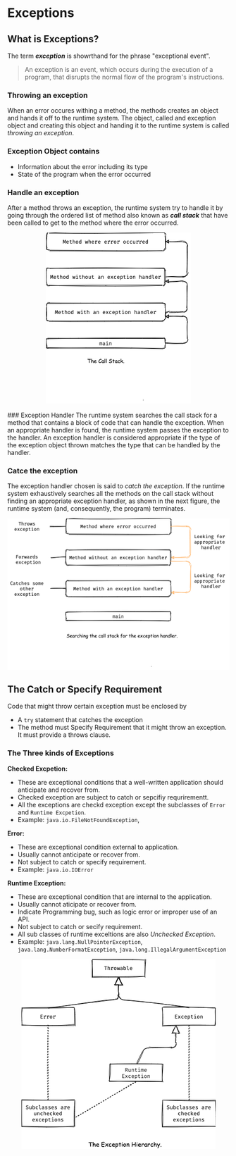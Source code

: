 # Exceptions

## What is Exceptions?

The term **_exception_** is showrthand for the phrase "exceptional event".

> An exception is an event, which occurs during the execution of a program, that disrupts the normal flow of the program's instructions.

### Throwing an exception
When an error occures withing a method, the methods creates an object and hands it off to the runtime system. The object, called and exception object and creating this object and handing it to the runtime system is called _throwing an exception_.

### Exception Object contains
- Information about the error including its type
- State of the program when the error occurred

### Handle an exception
After a method throws an exception, the runtime system try to handle it by going through the ordered list of method also known as **_call stack_** that have been called to get to the method where the error occurred.
<p align="center">
  <img alt="The Call Stack" src="the-call-stack.png">
</p>
### Exception Handler
The runtime system searches the call stack for a method that contains a block of code that can handle the exception. When an appropriate handler is found, the runtime system passes the exception to the handler. An exception handler is considered appropriate if the type of the exception object thrown matches the type that can be handled by the handler.


### Catce the exception
The exception handler chosen is said to _catch the exception_. If the runtime system exhaustively searches all the methods on the call stack without finding an appropriate exception handler, as shown in the next figure, the runtime system (and, consequently, the program) terminates.

<p align="center">
  <img alt="The Call Stack" src="searching-call-stack-for-exception-handler.png">
</p>

## The Catch or Specify Requirement
Code that might throw certain exception must be enclosed by 
- A `try` statement that catches the exception
- The method must Specify Requirement that it might throw an exception. It must provide a throws clause.

### The Three kinds of Exceptions
**Checked Excpetion:**
- These are exceptional conditions that a well-written application should anticipate and recover from.
- Checked exception are subject to catch or sepcifiy requrirementt.
- All the exceptions are checkd exception except the subclasses of `Error` and `Runtime Excpetion`.
- Example: `java.io.FileNotFoundException`, 

**Error:**
- These are exceptional condition external to application.
- Usually cannot anticipate or recover from.
- Not subject to catch or specify requirement.
- Example: `java.io.IOError`

**Runtime Exception:**
- These are exceptional condition that are internal to the application.
- Usually cannot aticipate or recover from.
- Indicate Programming bug, such as logic error or improper use of an API.
- Not subject to catch or secify requirement.
- All sub classes of runtime exceltions are also _Unchecked Exception_.
- Example: `java.lang.NullPointerException`, `java.lang.NumberFormatException`, `java.long.IllegalArgumentException`

<p align="center">
  <img alt="The Exception Hierarchy" src="the-exception-hierarchy.png">
</p>
